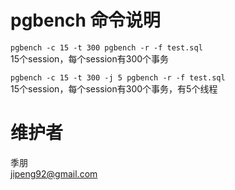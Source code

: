 # pgbench 命令说明
`pgbench -c 15 -t 300 pgbench -r -f test.sql`  
15个session，每个session有300个事务  

`pgbench -c 15 -t 300 -j 5 pgbench -r -f test.sql`  
15个session，每个session有300个事务，有5个线程  

# 维护者
季朋  
jipeng92@gmail.com



